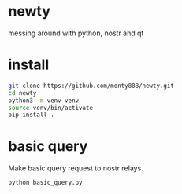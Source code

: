 # newty
messing around with python, nostr and qt

# install
```sh
git clone https://github.com/monty888/newty.git
cd newty
python3 -m venv venv
source venv/bin/activate
pip install .
```

# basic query
Make basic query request to nostr relays.

```shell
python basic_query.py
```